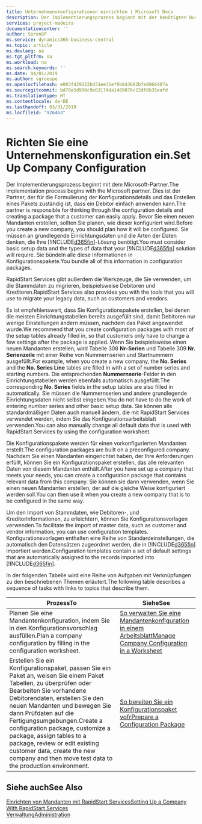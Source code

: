 ```yaml
---
title: Unternehmenskonfigurationen einrichten | Microsoft Docs
description: Der Implementierungsprozess beginnt mit der benötigten Business Central Lösung. Sie bündeln alle diese Informationen in Konfigurationspakete.
services: project-madeira
documentationcenter: ''
author: SorenGP
ms.service: dynamics365-business-central
ms.topic: article
ms.devlang: na
ms.tgt_pltfrm: na
ms.workload: na
ms.search.keywords: ''
ms.date: 04/01/2019
ms.author: sgroespe
ms.openlocfilehash: e003f429122bd31ee35ef9b843682bfe8866407a
ms.sourcegitcommit: bd78a5d990c9e83174da1409076c22df8b35eafd
ms.translationtype: HT
ms.contentlocale: de-DE
ms.lasthandoff: 03/31/2019
ms.locfileid: "926463"
---
```

# <a name="set-up-company-configuration"></a><span data-ttu-id="f8a94-104">Richten Sie eine Unternehmenskonfiguration ein.</span><span class="sxs-lookup"><span data-stu-id="f8a94-104">Set Up Company Configuration</span></span>
<span data-ttu-id="f8a94-105">Der Implementierungsprozess beginnt mit dem Microsoft-Partner.</span><span class="sxs-lookup"><span data-stu-id="f8a94-105">The implementation process begins with the Microsoft partner.</span></span> <span data-ttu-id="f8a94-106">Dies ist der Partner, der für die Formulierung der Konfigurationsdetails und das Erstellen eines Pakets zuständig ist, dass ein Debitor einfach anwenden kann.</span><span class="sxs-lookup"><span data-stu-id="f8a94-106">The partner is responsible for thinking through the configuration details and creating a package that a customer can easily apply.</span></span> <span data-ttu-id="f8a94-107">Bevor Sie einen neuen Mandanten erstellen, sollten Sie planen, wie dieser konfiguriert wird.</span><span class="sxs-lookup"><span data-stu-id="f8a94-107">Before you create a new company, you should plan how it will be configured.</span></span> <span data-ttu-id="f8a94-108">Sie müssen an grundlegende Einrichtungsdaten und die Arten der Daten denken, die Ihre [!INCLUDE[d365fin](includes/d365fin_md.md)]-Lösung benötigt.</span><span class="sxs-lookup"><span data-stu-id="f8a94-108">You must consider basic setup data and the types of data that your [!INCLUDE[d365fin](includes/d365fin_md.md)] solution will require.</span></span> <span data-ttu-id="f8a94-109">Sie bündeln alle diese Informationen in Konfigurationspakete.</span><span class="sxs-lookup"><span data-stu-id="f8a94-109">You bundle all of this information in configuration packages.</span></span>

<span data-ttu-id="f8a94-110">RapidStart Services gibt außerdem die Werkzeuge, die Sie verwenden, um die Stammdaten zu migrieren, beispielsweise Debitoren und Kreditoren.</span><span class="sxs-lookup"><span data-stu-id="f8a94-110">RapidStart Services also provides you with the tools that you will use to migrate your legacy data, such as customers and vendors.</span></span>  

<span data-ttu-id="f8a94-111">Es ist empfehlenswert, dass Sie Konfigurationspakete erstellen, bei denen die meisten Einrichtungstabellen bereits ausgefüllt sind, damit Debitoren nur wenige Einstellungen ändern müssen, nachdem das Paket angewendet wurde.</span><span class="sxs-lookup"><span data-stu-id="f8a94-111">We recommend that you create configuration packages with most of the setup tables already filled in, so that customers only have to change a few settings after the package is applied.</span></span> <span data-ttu-id="f8a94-112">Wenn Sie beispielsweise einen neuen Mandanten erstellen, wird Tabelle 308 **Nr-Serien** und Tabelle 309 **Nr. Serienzeile**  mit einer Reihe von Nummernserien und Startnummern ausgefüllt.</span><span class="sxs-lookup"><span data-stu-id="f8a94-112">For example, when you create a new company, the **No. Series** and the **No. Series Line** tables are filled in with a set of number series and starting numbers.</span></span> <span data-ttu-id="f8a94-113">Die entsprechenden **Nummernserie**-Felder in den Einrichtungstabellen werden ebenfalls automatisch ausgefüllt.</span><span class="sxs-lookup"><span data-stu-id="f8a94-113">The corresponding **No. Series** fields in the setup tables are also filled in automatically.</span></span> <span data-ttu-id="f8a94-114">Sie müssen die Nummernserien und andere grundlegende Einrichtungsdaten nicht selbst eingeben.</span><span class="sxs-lookup"><span data-stu-id="f8a94-114">You do not have to do the work of entering number series and other basic setup data.</span></span> <span data-ttu-id="f8a94-115">Sie können alle standardmäßigen Daten auch manuell ändern, die mit RapidStart Services verwendet werden, indem Sie das Konfigurationsarbeitsblatt verwenden.</span><span class="sxs-lookup"><span data-stu-id="f8a94-115">You can also manually change all default data that is used with RapidStart Services by using the configuration worksheet.</span></span>  

<span data-ttu-id="f8a94-116">Die Konfigurationspakete werden für einen vorkonfigurierten Mandanten erstellt.</span><span class="sxs-lookup"><span data-stu-id="f8a94-116">The configuration packages are built on a preconfigured company.</span></span> <span data-ttu-id="f8a94-117">Nachdem Sie einen Mandanten eingerichtet haben, der Ihre Anforderungen erfüllt, können Sie ein Konfigurationspaket erstellen, das alle relevanten Daten von diesem Mandanten enthält.</span><span class="sxs-lookup"><span data-stu-id="f8a94-117">After you have set up a company that meets your needs, you can create a configuration package that contains relevant data from this company.</span></span> <span data-ttu-id="f8a94-118">Sie können sie dann verwenden, wenn Sie einen neuen Mandanten erstellen, der auf die gleiche Weise konfiguriert werden soll.</span><span class="sxs-lookup"><span data-stu-id="f8a94-118">You can then use it when you create a new company that is to be configured in the same way.</span></span>  

<span data-ttu-id="f8a94-119">Um den Import von Stammdaten, wie Debitoren-, und Kreditorinformationen, zu erleichtern, können Sie Konfigurationsvorlagen verwenden.</span><span class="sxs-lookup"><span data-stu-id="f8a94-119">To facilitate the import of master data, such as customer and vendor information, you can use configuration templates.</span></span> <span data-ttu-id="f8a94-120">Konfigurationsvorlagen enthalten eine Reihe von Standardeinstellungen, die automatisch den Datensätzen zugeordnet werden, die in [!INCLUDE[d365fin](includes/d365fin_md.md)] importiert werden.</span><span class="sxs-lookup"><span data-stu-id="f8a94-120">Configuration templates contain a set of default settings that are automatically assigned to the records imported into [!INCLUDE[d365fin](includes/d365fin_md.md)].</span></span>

<span data-ttu-id="f8a94-121">In der folgenden Tabelle wird eine Reihe von Aufgaben mit Verknüpfungen zu den beschriebenen Themen erläutert.</span><span class="sxs-lookup"><span data-stu-id="f8a94-121">The following table describes a sequence of tasks with links to topics that describe them.</span></span>

|<span data-ttu-id="f8a94-122">**Prozess**</span><span class="sxs-lookup"><span data-stu-id="f8a94-122">**To**</span></span>|<span data-ttu-id="f8a94-123">**Siehe**</span><span class="sxs-lookup"><span data-stu-id="f8a94-123">**See**</span></span>|  
|------------|-------------|  
|<span data-ttu-id="f8a94-124">Planen Sie eine Mandantenkonfiguration, indem Sie in den Konfigurationsvorschlag ausfüllen.</span><span class="sxs-lookup"><span data-stu-id="f8a94-124">Plan a company configuration by filling in the configuration worksheet.</span></span>|[<span data-ttu-id="f8a94-125">So verwalten Sie eine Mandantenkonfiguration in einem Arbeitsblatt</span><span class="sxs-lookup"><span data-stu-id="f8a94-125">Manage Company Configuration in a Worksheet</span></span>](admin-how-to-manage-company-configuration-in-a-worksheet.md)|  
|<span data-ttu-id="f8a94-126">Erstellen Sie ein Konfigurationspaket, passen Sie ein Paket an, weisen Sie einem Paket Tabellen, zu überprüfen oder Bearbeiten Sie vorhandene Debitorendaten, erstellen Sie den neuen Mandanten und bewegen Sie dann Prüfdaten auf die Fertigungsumgebungen.</span><span class="sxs-lookup"><span data-stu-id="f8a94-126">Create a configuration package, customize a package, assign tables to a package, review or edit existing customer data, create the new company and then move test data to the production environment.</span></span>|[<span data-ttu-id="f8a94-127">So bereiten Sie ein Konfigurationspaket vofr</span><span class="sxs-lookup"><span data-stu-id="f8a94-127">Prepare a Configuration Package</span></span>](admin-how-to-prepare-a-configuration-package.md)| 

## <a name="see-also"></a><span data-ttu-id="f8a94-128">Siehe auch</span><span class="sxs-lookup"><span data-stu-id="f8a94-128">See Also</span></span>  
[<span data-ttu-id="f8a94-129">Einrichten von Mandanten mit RapidStart Services</span><span class="sxs-lookup"><span data-stu-id="f8a94-129">Setting Up a Company With RapidStart Services</span></span>](admin-set-up-a-company-with-rapidstart.md)  
[<span data-ttu-id="f8a94-130">Verwaltung</span><span class="sxs-lookup"><span data-stu-id="f8a94-130">Administration</span></span>](admin-setup-and-administration.md)
